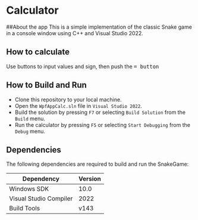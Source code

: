 # Calculator
##About the app
This is a simple implementation of the classic Snake game in a console window using C++ and Visual Studio 2022.
## How to calculate
Use buttons to input values and sign, then push the <kbd>=<kbd> button
## How to Build and Run
- Clone this repository to your local machine.
- Open the `WpfAppCalc.sln` file in `Visual Studio 2022`.
- Build the solution by pressing `F7` or selecting `Build Solution` from the `Build` menu.
- Run the calculator by pressing `F5` or selecting `Start Debugging` from the `Debug` menu.
## Dependencies
The following dependencies are required to build and run the SnakeGame:

| Dependency | Version |
|------------|---------|
| Windows SDK | 10.0    |
| Visual Studio Compiler | 2022 |
| Build Tools | v143 |
